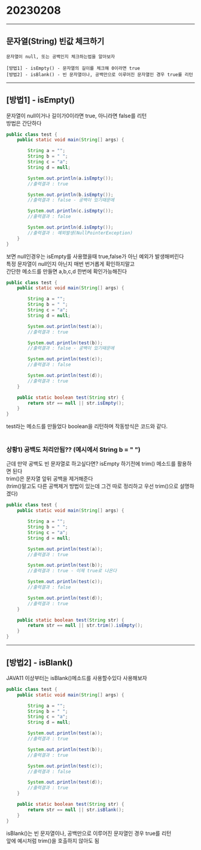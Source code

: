 # 20230208
***
## 문자열(String) 빈값 체크하기
```
문자열이 null, 또는 공백인지 체크하는법을 알아보자

[방법1] - isEmpty() - 문자열의 길이를 체크해 0이라면 true
[방법2] - isBlank() - 빈 문자열이나, 공백만으로 이루어진 문자열인 경우 true를 리턴
```

---
## [방법1]  - isEmpty()
문자열이 null이거나 길이가0이라면 true, 아니라면 false를 리턴 <br>
방법은 간단하다 <br>
```java
public class test {
    public static void main(String[] args) {

        String a = "";
        String b = " ";
        String c = "a";
        String d = null;

        System.out.println(a.isEmpty());
        //출력결과 : true

        System.out.println(b.isEmpty());
        //출력결과 : false - 공백이 있기때문에

        System.out.println(c.isEmpty());
        //출력결과 : false

        System.out.println(d.isEmpty());
        //출력결과 : 예외발생(NullPointerException)
    }
}
```
보면 null인경우는 isEmpty를 사용했을때 true,false가 아닌 예외가 발생해버린다 <br>
특정 문자열이 null인지 아닌지 매번 번거롭게 확인하지말고 <br>
간단한 메소드를 만들면 a,b,c,d 한번에 확인가능해진다 <br>
```java
public class test {
    public static void main(String[] args) {

        String a = "";
        String b = " ";
        String c = "a";
        String d = null;

        System.out.println(test(a));
        //출력결과 : true

        System.out.println(test(b));
        //출력결과 : false - 공백이 있기때문에

        System.out.println(test(c));
        //출력결과 : false

        System.out.println(test(d));
        //출력결과 : true
    }

    public static boolean test(String str) {
        return str == null || str.isEmpty();
    }
}
```
test라는 메소드를 만들었다 boolean을 리턴하며 작동방식은 코드와 같다. <br><br>

### 상황1) 공백도 처리안됨?? (예시에서 String b = " ")
근데 만약 공백도 빈 문자열로 하고싶다면? isEmpty 하기전에 trim() 메소드를 활용하면 된다<br>
trim()은 문자열 앞뒤 공백을 제거해준다 <br>
(trim()말고도 다른 공백제거 방법이 있는데 그건 따로 정리하고 우선 trim()으로 설명하겠다)
```java
public class test {
    public static void main(String[] args) {

        String a = "";
        String b = " ";
        String c = "a";
        String d = null;

        System.out.println(test(a));
        //출력결과 : true

        System.out.println(test(b));
        //출력결과 : true - 이제 true로 나온다

        System.out.println(test(c));
        //출력결과 : false

        System.out.println(test(d));
        //출력결과 : true
    }

    public static boolean test(String str) {
        return str == null || str.trim().isEmpty();
    }
}
```

---
## [방법2]  - isBlank()
JAVA11 이상부터는 isBlank()메소드를 사용할수있다 사용해보자
```java
public class test {
    public static void main(String[] args) {

        String a = "";
        String b = " ";
        String c = "a";
        String d = null;

        System.out.println(test(a));
        //출력결과 : true

        System.out.println(test(b));
        //출력결과 : true

        System.out.println(test(c));
        //출력결과 : false

        System.out.println(test(d));
        //출력결과 : true
    }

    public static boolean test(String str) {
        return str == null || str.isBlank();
    }
}
```
isBlank()는 빈 문자열이나, 공백만으로 이루어진 문자열인 경우 true를 리턴 <br>
앞에 예시처럼 trim()을 호출하지 않아도 됨